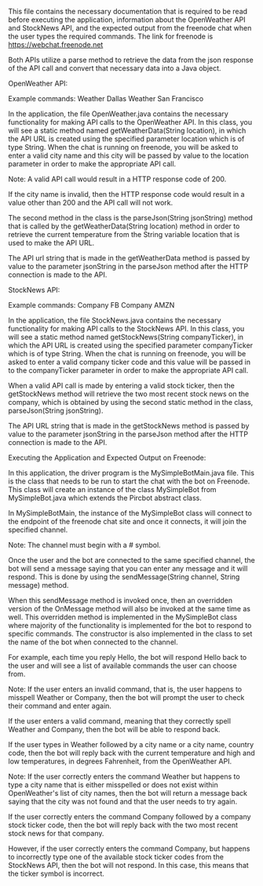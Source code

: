 This file contains the necessary documentation that is required to be read before 
executing the application, 
information about the OpenWeather API and StockNews API, and the
expected output from the freenode chat when the user types the required commands. 
The link for freenode is https://webchat.freenode.net

Both APIs utilize a parse method to retrieve the data from the json response of the API call and 
convert that necessary data into a Java object. 

OpenWeather API: 

Example commands:
Weather Dallas
Weather San Francisco

In the application, the file OpenWeather.java contains the necessary functionality for making API calls to the OpenWeather API. 
In this class, you will see a static method named getWeatherData(String location), in which the API URL is created using the 
specified parameter location which is of type String. When the chat is running on freenode, you will be asked to enter a valid
city name and this city will be passed by value to the location parameter in order to make the appropriate API call. 

Note: A valid API call would result in a HTTP response code of 200.

If the city name is invalid, then the HTTP response code would result in a value other than 200 and the API call will not work.

The second method in the class is the parseJson(String jsonString) method that is called by the getWeatherData(String location) method in order to retrieve the current temperature from the String variable location that is used to make the API URL. 

The API url string that is made in the getWeatherData method is passed by value to the parameter jsonString in the parseJson method after the HTTP connection is made to the API. 

StockNews API:

Example commands: 
Company FB
Company AMZN

In the application, the file StockNews.java contains the necessary functionality for making API calls to the StockNews API. 
In this class, you will see a static method named getStockNews(String companyTicker), in which the API URL is created using the 
specified parameter companyTicker which is of type String. When the chat is running on freenode, you will be asked to enter a valid company ticker code and this value will be passed in to the companyTicker parameter in order to make the appropriate API call. 

When a valid API call is made by entering a valid stock ticker, then the getStockNews method will retrieve the two most recent stock news on the company, which is obtained by using the second static method in the class, parseJson(String jsonString). 

The API URL string that is made in the getStockNews method is passed by value to the parameter jsonString in the parseJson method after the HTTP connection is made to the API. 




Executing the Application and Expected Output on Freenode:

In this application, the driver program is the MySimpleBotMain.java file. This is the class that needs to be run to start the chat with the bot on Freenode. This class will create an instance of the class MySimpleBot from MySimpleBot.java which extends the Pircbot abstract class. 

In MySimpleBotMain, the instance of the MySimpleBot class will connect to the endpoint of the freenode chat site and once it connects, it will join the specified channel. 

Note: The channel must begin with a # symbol. 

Once the user and the bot are connected to the same specified channel, the bot will send a message saying that you can enter any message and it will respond. This is done by using the sendMessage(String channel, String message) method. 

When this sendMessage method is invoked once, then an overridden version of the OnMessage method will also be invoked at the same time as well.
This overridden method is implemented in the MySimpleBot class where majority of the functionality is implemented for the bot to respond to specific commands. 
The constructor is also implemented in the class to set the name of the bot when connected to the channel.

For example, each time you reply Hello, the bot will respond Hello back to the user and will see a list of available commands the user can choose from. 

Note: If the user enters an invalid command, that is, the user happens to misspell Weather or Company, then the bot will prompt the user to check their command and enter again. 

If the user enters a valid command, meaning that they correctly spell Weather and Company, then the bot will be able to respond back.

If the user types in Weather followed by a city name or a city name, country code, then the bot will reply back with the current temperature and high and low temperatures, in degrees Fahrenheit, from the OpenWeather API. 

Note: If the user correctly enters the command Weather but happens to type a city name that is either misspelled or does not exist within OpenWeather's list of city names, then the bot will return a message back saying that the city was not found and that the user needs to try again. 

If the user correctly enters the command Company followed by a company stock ticker code, then the bot will reply back with the two most recent stock news for that company. 


However, if the user correctly enters the command Company, but happens to incorrectly type one of the available stock ticker codes from the StockNews API, then the bot will not respond. In this case, this means that the ticker symbol is incorrect.
